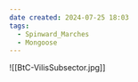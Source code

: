 ```yaml
---
date created: 2024-07-25 18:03
tags:
  - Spinward_Marches
  - Mongoose
---
```


![[BtC-VilisSubsector.jpg]]
